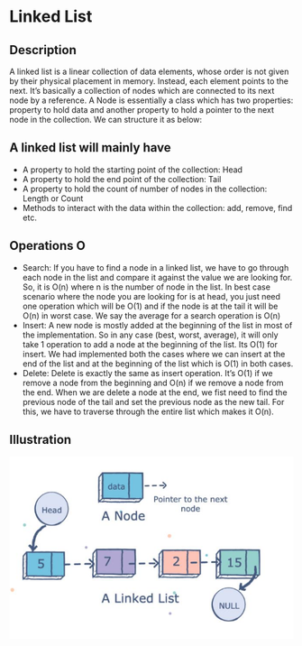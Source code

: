 ﻿# Linked List 

## Description

A linked list is a linear collection of data elements, whose order is not given by their physical placement in memory. Instead, each element points to the next.
It’s basically a collection of nodes which are connected to its next node by a reference. A Node is essentially a class which has two properties: property to hold data and another property to hold a pointer to the next node in the collection. We can structure it as below:

## A linked list will mainly have

 * A property to hold the starting point of the collection: Head
 * A property to hold the end point of the collection: Tail
 * A property to hold the count of number of nodes in the collection: Length or Count
 * Methods to interact with the data within the collection: add, remove, find etc.

## Operations O

 * Search: If you have to find a node in a linked list, we have to go through each node in the list and compare it against the value we are looking for. So, it is O(n) where n is the number of node in the list. In best case scenario where the node you are looking for is at head, you just need one operation which will be O(1) and if the node is at the tail it will be O(n) in worst case. We say the average for a search operation is O(n)
 * Insert: A new node is mostly added at the beginning of the list in most of the implementation. So in any case (best, worst, average), it will only take 1 operation to add a node at the beginning of the list. Its O(1) for insert. We had implemented both the cases where we can insert at the end of the list and at the beginning of the list which is O(1) in both cases.
 * Delete: Delete is exactly the same as insert operation. It’s O(1) if we remove a node from the beginning and O(n) if we remove a node from the end. When we are delete a node at the end, we fist need to find the previous node of the tail and set the previous node as the new tail. For this, we have to traverse through the entire list which makes it O(n).

## Illustration  
![Structure](https://github.com/NaorShmueli/DataStructure/blob/master/DataStructures/Images/LinkedList.JPG?raw=true)
